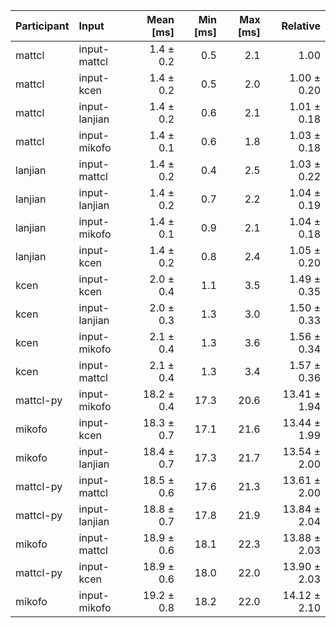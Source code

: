 | Participant | Input | Mean [ms] | Min [ms] | Max [ms] | Relative |
|:---|:---|---:|---:|---:|---:|
| mattcl | input-mattcl | 1.4 ± 0.2 | 0.5 | 2.1 | 1.00 |
| mattcl | input-kcen | 1.4 ± 0.2 | 0.5 | 2.0 | 1.00 ± 0.20 |
| mattcl | input-lanjian | 1.4 ± 0.2 | 0.6 | 2.1 | 1.01 ± 0.18 |
| mattcl | input-mikofo | 1.4 ± 0.1 | 0.6 | 1.8 | 1.03 ± 0.18 |
| lanjian | input-mattcl | 1.4 ± 0.2 | 0.4 | 2.5 | 1.03 ± 0.22 |
| lanjian | input-lanjian | 1.4 ± 0.2 | 0.7 | 2.2 | 1.04 ± 0.19 |
| lanjian | input-mikofo | 1.4 ± 0.1 | 0.9 | 2.1 | 1.04 ± 0.18 |
| lanjian | input-kcen | 1.4 ± 0.2 | 0.8 | 2.4 | 1.05 ± 0.20 |
| kcen | input-kcen | 2.0 ± 0.4 | 1.1 | 3.5 | 1.49 ± 0.35 |
| kcen | input-lanjian | 2.0 ± 0.3 | 1.3 | 3.0 | 1.50 ± 0.33 |
| kcen | input-mikofo | 2.1 ± 0.4 | 1.3 | 3.6 | 1.56 ± 0.34 |
| kcen | input-mattcl | 2.1 ± 0.4 | 1.3 | 3.4 | 1.57 ± 0.36 |
| mattcl-py | input-mikofo | 18.2 ± 0.4 | 17.3 | 20.6 | 13.41 ± 1.94 |
| mikofo | input-kcen | 18.3 ± 0.7 | 17.1 | 21.6 | 13.44 ± 1.99 |
| mikofo | input-lanjian | 18.4 ± 0.7 | 17.3 | 21.7 | 13.54 ± 2.00 |
| mattcl-py | input-mattcl | 18.5 ± 0.6 | 17.6 | 21.3 | 13.61 ± 2.00 |
| mattcl-py | input-lanjian | 18.8 ± 0.7 | 17.8 | 21.9 | 13.84 ± 2.04 |
| mikofo | input-mattcl | 18.9 ± 0.6 | 18.1 | 22.3 | 13.88 ± 2.03 |
| mattcl-py | input-kcen | 18.9 ± 0.6 | 18.0 | 22.0 | 13.90 ± 2.03 |
| mikofo | input-mikofo | 19.2 ± 0.8 | 18.2 | 22.0 | 14.12 ± 2.10 |
